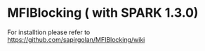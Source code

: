 MFIBlocking ( with SPARK 1.3.0)
===========

For installtion please refer to https://github.com/sapirgolan/MFIBlocking/wiki
